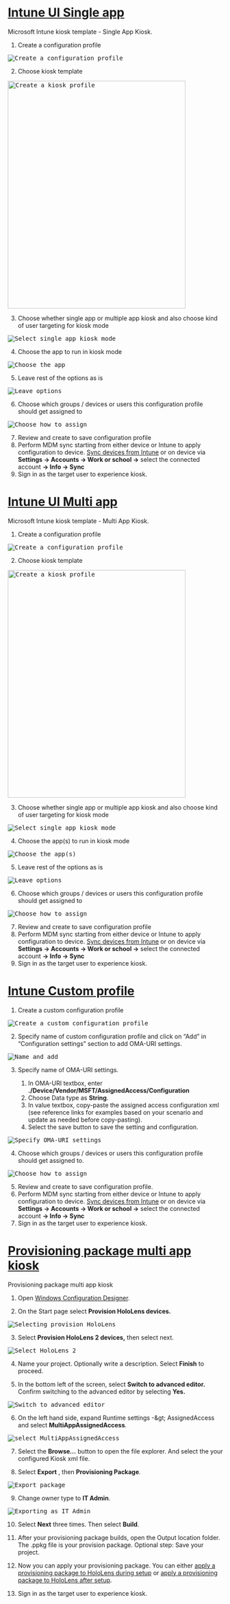 # [Intune UI Single app](#tab/uisak)

Microsoft Intune kiosk template - Single App Kiosk.

1. Create a configuration profile <br> 
<kbd>
    <img alt="Create a configuration profile" src="../images/kiosk-steps/kiosk-template-sa-1.png"/>
</kbd>

<br>

2. Choose kiosk template <br> 
<kbd>
    <img alt="Create a kiosk profile" src="../images/kiosk-steps/kiosk-template-sa-2.png" width="415" height="530" />
</kbd>

<br>

3. Choose whether single app or multiple app kiosk and also choose kind of user targeting for kiosk mode <br> 
<kbd>
    <img alt="Select single app kiosk mode" src="../images/kiosk-steps/kiosk-template-sa-3.png"/>
</kbd>

<br>

4. Choose the app to run in kiosk mode <br> 
<kbd>
    <img alt="Choose the app" src="../images/kiosk-steps/kiosk-template-sa-4.png"/>
</kbd>

<br>

5. Leave rest of the options as is <br> 
<kbd>
    <img alt="Leave options" src="../images/kiosk-steps/kiosk-template-sa-5.png"/>
</kbd>

<br>

6. Choose which groups / devices or users this configuration profile should get assigned to <br> 
<kbd>
    <img alt="Choose how to assign" src="../images/kiosk-steps/kiosk-template-sa-6.png"/>
</kbd>

7. Review and create to save configuration profile
8. Perform MDM sync starting from either device or Intune to apply configuration to device. [Sync devices from Intune](/mem/intune/remote-actions/device-sync#sync-a-device) or on device via **Settings -> Accounts -> Work or school ->** select the connected account **-> Info -> Sync**
9. Sign in as the target user to experience kiosk.

# [Intune UI Multi app](#tab/uimak)

Microsoft Intune kiosk template - Multi App Kiosk.

1. Create a configuration profile <br> 
<kbd>
    <img alt="Create a configuration profile" src="../images/kiosk-steps/kiosk-template-sa-1.png"/>
</kbd>

<br>

2. Choose kiosk template <br> 
<kbd>
    <img alt="Create a kiosk profile" src="../images/kiosk-steps/kiosk-template-sa-2.png" width="415" height="530" />
</kbd>

<br>

3. Choose whether single app or multiple app kiosk and also choose kind of user targeting for kiosk mode <br> 
<kbd>
    <img alt="Select single app kiosk mode" src="../images/kiosk-steps/kiosk-template-mak-3.png"/>
</kbd>

<br>

4. Choose the app(s) to run in kiosk mode <br> 
<kbd>
    <img alt="Choose the app(s)" src="../images/kiosk-steps/kiosk-template-mak-4.png"/>
</kbd>

<br>

5. Leave rest of the options as is <br> 
<kbd>
    <img alt="Leave options" src="../images/kiosk-steps/kiosk-template-sa-5.png"/>
</kbd>

<br>

6. Choose which groups / devices or users this configuration profile should get assigned to <br> 
<kbd>
    <img alt="Choose how to assign" src="../images/kiosk-steps/kiosk-template-sa-6.png"/>
</kbd>

<br>

7. Review and create to save configuration profile
8. Perform MDM sync starting from either device or Intune to apply configuration to device. [Sync devices from Intune](/mem/intune/remote-actions/device-sync#sync-a-device) or on device via **Settings -> Accounts -> Work or school ->** select the connected account **-> Info -> Sync**
9. Sign in as the target user to experience kiosk.

# [Intune Custom profile](#tab/intunecustom)

1. Create a custom configuration profile <br>
<kbd>
    <img alt="Create a custom configuration profile" src="../images/kiosk-steps/kiosk-custom-1.png"/>
</kbd>

<br>

2. Specify name of custom configuration profile and click on “Add” in “Configuration settings” section to add OMA-URI settings.
<kbd>
    <img alt="Name and add" src="../images/kiosk-steps/kiosk-custom-2.png"/>
</kbd>

<br>

3. Specify name of OMA-URI settings.

    1. In OMA-URI textbox, enter **./Device/Vendor/MSFT/AssignedAccess/Configuration**
    1. Choose Data type as **String**.
    1. In value textbox, copy-paste the assigned access configuration xml (see reference links for examples based on your scenario and update as needed before copy-pasting).
    1. Select the save button to save the setting and configuration.

<kbd>
    <img alt="Specify OMA-URI settings" src="../images/kiosk-steps/kiosk-custom-3.png"/>
</kbd>

<br>

4. Choose which groups / devices or users this configuration profile should get assigned to.

<kbd>
    <img alt="Choose how to assign" src="../images/kiosk-steps/kiosk-custom-4.png"/>
</kbd>

<br>

5. Review and create to save configuration profile.
1. Perform MDM sync starting from either device or Intune to apply configuration to device. [Sync devices from Intune](/mem/intune/remote-actions/device-sync#sync-a-device) or on device via **Settings -> Accounts -> Work or school ->** select the connected account **-> Info -> Sync**
1. Sign in as the target user to experience kiosk.

# [Provisioning package multi app kiosk](#tab/ppkgmak)

Provisioning package multi app kiosk

1. Open [Windows Configuration Designer](https://www.microsoft.com/store/apps/9nblggh4tx22).

1. On the Start page select **Provision HoloLens devices.**

<kbd>
    <img alt="Selecting provision HoloLens" src="../images/kiosk-steps/kiosk-provision-1.png"/>
</kbd>

<br>

3. Select **Provision HoloLens 2 devices,** then select next.

<kbd>
    <img alt="Select HoloLens 2" src="../images/kiosk-steps/kiosk-provision-2.png"/>
</kbd>

<br>

4. Name your project. Optionally write a description. Select **Finish** to proceed.

5. In the bottom left of the screen, select **Switch to advanced editor.** Confirm switching to the advanced editor by selecting **Yes.**

<kbd>
    <img alt="Switch to advanced editor" src="../images/kiosk-steps/kiosk-provision-2.png"/>
</kbd>

<br>

6. On the left hand side, expand Runtime settings -\&gt; AssignedAccess and select **MultiAppAssignedAccess**.

<kbd>
    <img alt="select MultiAppAssignedAccess" src="../images/kiosk-steps/kiosk-provision-3.png"/>
</kbd>

<br>

7. Select the **Browse…** button to open the file explorer. And select the your configured Kiosk xml file.

8. Select **Export** , then **Provisioning Package**.

<kbd>
    <img alt="Export package" src="../images/kiosk-steps/kiosk-provision-4.png"/>
</kbd>

<br>

9. Change owner type to **IT Admin**.

<kbd>
    <img alt="Exporting as IT Admin" src="../images/kiosk-steps/kiosk-provision-5.png"/>
</kbd>

<br>

10. Select **Next** three times. Then select **Build**.

11. After your provisioning package builds, open the Output location folder. The .ppkg file is your provision package. Optional step: Save your project.

12. Now you can apply your provisioning package. You can either [apply a provisioning package to HoloLens during setup](hololens-provisioning.md#apply-a-provisioning-package-to-hololens-during-setup) or [apply a provisioning package to HoloLens after setup](hololens-provisioning.md#applyremove-a-provisioning-package-to-hololens-after-setup).

13. Sign in as the target user to experience kiosk.